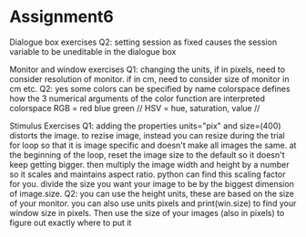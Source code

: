 # Assignment6
Dialogue box exercises
Q2: setting session as fixed causes the session variable to be uneditable in the dialogue box

Monitor and window exercises
Q1: changing the units, if in pixels, need to consider resolution of monitor. if in cm, need to consider size of monitor in cm etc. 
Q2: yes some colors can be specified by name
    colorspace defines how the 3 numerical arguments of the color function are interpreted
    colorspace RGB = red blue green // HSV = hue, saturation, value // 
 
 Stimulus Exercises
 Q1: adding the properties units="pix" and size=(400) distorts the image. to rezise image, instead you can resize during the trial for loop so that it is image specific and doesn't make all images the same.
      at the beginning of the loop, reset the image size to the default so it doesn't keep getting bigger.
      then multiply the image width and height by a number so it scales and maintains aspect ratio.
      python can find this scaling factor for you. divide the size you want your image to be by the biggest dimension of image.size.
 Q2: you can use the height units, these are based on the size of your monitor. you can also use units pixels and print(win.size) to find your window size in pixels. Then use the size of your images (also in pixels) to figure out exactly where to put it

